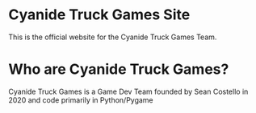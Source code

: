 # Cyanide Truck Games Site
This is the official website for the Cyanide Truck Games Team.

# Who are Cyanide Truck Games?
Cyanide Truck Games is a Game Dev Team founded by Sean Costello in 2020 and code primarily in Python/Pygame
